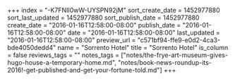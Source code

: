 +++
index = "-K7FNII0wW-UYSPN92jM"
sort_create_date = 1452977880
sort_last_updated = 1452977880
sort_publish_date = 1452977880
create_date = "2016-01-16T12:58:00-08:00"
publish_date = "2016-01-16T12:58:00-08:00"
date = "2016-01-16T12:58:00-08:00"
last_updated = "2016-01-16T12:58:00-08:00"
preview_url = "c571bf94-ffe9-e0d2-4ca3-bde4050dedd4"
name = "Sorrento Hotel"
title = "Sorrento Hotel"
is_column = false
reviews_tags = ""
notes_tags = ["notes/the-frye-art-museum-gives-hugo-house-a-temporary-home.md", "notes/book-news-roundup-its-2016!-get-published-and-get-your-fortune-told.md"]
+++


